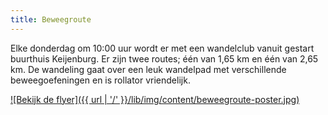```yaml
---
title: Beweegroute
---
```


Elke donderdag om 10:00 uur wordt er met een wandelclub vanuit gestart buurthuis Keijenburg.
Er zijn twee routes; één van 1,65 km en één van 2,65 km. De wandeling gaat over een leuk wandelpad met verschillende beweegoefeningen en is rollator vriendelijk.

[![Bekijk de flyer]({{ url | '/' }}/lib/img/content/beweegroute-poster.jpg)](/lib/files/beweegroute-poster.pdf)
